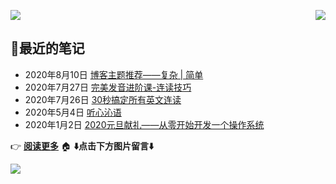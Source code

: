 <p><a href="https://count.getloli.com/"><img src="https://count.getloli.com/get/@github.readme"></a><img src="https://weather-icon.journeyad.repl.co/@binzhou?v=1" align="right"></p>

## :memo:最近的笔记

- 2020年8月10日 [博客主题推荐——复杂 | 简单](https://www.cnblogs.com/yjlaugus/p/13466375.html)
- 2020年7月27日 [完美发音进阶课-连读技巧](https://www.cnblogs.com/yjlaugus/p/13378398.html)
- 2020年7月26日 [30秒搞定所有英文连读](https://www.cnblogs.com/yjlaugus/p/13378459.html)
- 2020年5月4日 [听心沁语](https://www.cnblogs.com/yjlaugus/p/12822557.html)
- 2020年1月2日 [2020元旦献礼——从零开始开发一个操作系统](https://www.cnblogs.com/yjlaugus/p/12132585.html)

:point_right: **[阅读更多](https://www.cnblogs.com/yjlaugus/p/)**
  :house: **⬇️点击下方图片留言⬇️**

<a href="https://chat.getloli.com/room/@YJLAugus.github?title=YJLAugus-chatroom"><img src="https://chat.getloli.com/room/@YJLAugus.github/svg?width=600&height=280&limit=20&theme=light&title=YJLAugus@github:%20~&fontSize=13" align="left"></a>
